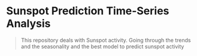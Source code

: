 # Sunspot Prediction Time-Series Analysis

> This repository deals with Sunspot activity. Going through the trends and the seasonality and the best model to predict sunspot activity
